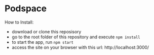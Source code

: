 # Podspace

How to Install:
- download or clone this reposisory
- go to the root folder of this repository and execute `npm install`
- to start the app, run `npm start`
- access the site on your browser with this url: http://localhost:3000/
